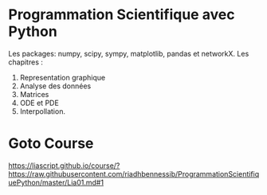 # Programmation  Scientifique avec Python
Les packages: numpy, scipy, sympy, matplotlib, pandas et networkX.
Les chapitres : 
1. Representation graphique
2. Analyse des données
3. Matrices
4. ODE et PDE
5. Interpollation.


# Goto Course 

https://liascript.github.io/course/?https://raw.githubusercontent.com/riadhbennessib/ProgrammationScientifiquePython/master/Lia01.md#1


